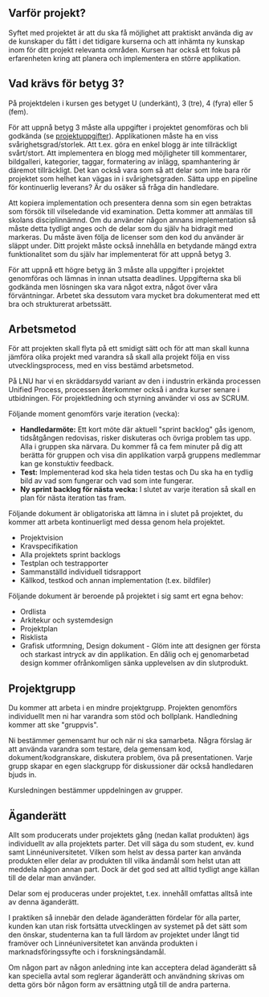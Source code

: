## Varför projekt?
Syftet med projektet är att du ska få möjlighet att praktiskt använda dig av de kunskaper du fått i det tidigare kurserna och att inhämta ny kunskap inom för ditt projekt relevanta områden. Kursen har också ett fokus på erfarenheten kring att planera och implementera en större applikation.

## Vad krävs för betyg 3?
På projektdelen i kursen ges betyget U (underkänt), 3 (tre), 4 (fyra) eller 5 (fem).

För att uppnå betyg 3 måste alla uppgifter i projektet genomföras och bli godkända (se [projektuppgifter](http://coursepress.lnu.se/kurs/individuellt-mjukvaruutvecklingsprojekt/projektet/projektuppgifter/)).
Applikationen måste ha en viss svårighetsgrad/storlek. Att t.ex. göra en enkel blogg är inte tillräckligt svårt/stort. Att implementera en blogg med möjligheter till kommentarer, bildgalleri, kategorier, taggar, formatering av inlägg, spamhantering är däremot tillräckligt. Det kan också vara som så att delar som inte bara rör projektet som helhet kan vägas in i svårighetsgraden. Sätta upp en pipeline för kontinuerlig leverans? Är du osäker så fråga din handledare.

Att kopiera implementation och presentera denna som sin egen betraktas som försök till vilseledande vid examination. Detta kommer att anmälas till skolans disciplinnämnd. Om du använder någon annans implementation så måste detta tydligt anges och de delar som du själv ha bidragit med markeras. Du måste även följa de licenser som den kod du använder är släppt under. Ditt projekt måste också innehålla en betydande mängd extra funktionalitet som du själv har implementerat för att uppnå betyg 3.

För att uppnå ett högre betyg än 3 måste alla uppgifter i projektet genomföras och lämnas in innan utsatta deadlines. Uppgifterna ska bli godkända men lösningen ska vara något extra, något över våra förväntningar. Arbetet ska dessutom vara mycket bra dokumenterat med ett bra och strukturerat arbetssätt.

## Arbetsmetod
För att projekten skall flyta på ett smidigt sätt och för att man skall kunna jämföra olika projekt med varandra så skall alla projekt följa en viss utvecklingsprocess, med en viss bestämd arbetsmetod.

På LNU har vi en skräddarsydd variant av den i industrin erkända processen Unified Process, processen återkommer också i andra kurser senare i utbidningen. För projektledning och styrning använder vi oss av SCRUM.

Följande moment genomförs varje iteration (vecka):

* **Handledarmöte:** Ett kort möte där aktuell "sprint backlog" gås igenom, tidsåtgången redovisas, risker diskuteras och övriga problem tas upp. Alla i gruppen ska närvara. Du kommer få ca fem minuter på dig att berätta för gruppen och visa din applikation varpå gruppens medlemmar kan ge konstuktiv feedback.
* **Test:** Implementerad kod ska hela tiden testas och Du ska ha en tydlig bild av vad som fungerar och vad som inte fungerar.
* **Ny sprint backlog för nästa vecka:** I slutet av varje iteration så skall en plan för nästa iteration tas fram.

Följande dokument är obligatoriska att lämna in i slutet på projektet, du kommer att arbeta kontinuerligt med dessa genom hela projektet.

* Projektvision
* Kravspecifikation
* Alla projektets sprint backlogs
* Testplan och testrapporter
* Sammanställd individuell tidsrapport
* Källkod, testkod och annan implementation (t.ex. bildfiler)

Följande dokument är beroende på projektet i sig samt ert egna behov:
* Ordlista
* Arkitekur och systemdesign
* Projektplan
* Risklista
* Grafisk utformning, Design dokument - Glöm inte att designen ger första och starkast intryck av din applikation. En dålig och ej genomarbetad design kommer ofrånkomligen sänka upplevelsen av din slutprodukt. 

## Projektgrupp
Du kommer att arbeta i en mindre projektgrupp. Projekten genomförs individuellt men ni har varandra som stöd och bollplank. Handledning kommer att ske "gruppvis".

Ni bestämmer gemensamt hur och när ni ska samarbeta. Några förslag är att använda varandra som testare, dela gemensam kod, dokument/kodgranskare, diskutera problem, öva på presentationen. Varje grupp skapar en egen slackgrupp för diskussioner där också handledaren bjuds in.

Kursledningen bestämmer uppdelningen av grupper.

## Äganderätt
Allt som producerats under projektets gång (nedan kallat produkten) ägs individuellt av alla projektets parter. Det vill säga du som student, ev. kund samt Linnéuniversitetet. Vilken som helst av dessa parter kan använda produkten eller delar av produkten till vilka ändamål som helst utan att meddela någon annan part. Dock är det god sed att alltid tydligt ange källan till de delar man använder.

Delar som ej produceras under projektet, t.ex. innehåll omfattas alltså inte av denna äganderätt.

I praktiken så innebär den delade äganderätten fördelar för alla parter, kunden kan utan risk fortsätta utvecklingen av systemet på det sätt som den önskar, studenterna kan ta full lärdom av projektet under långt tid framöver och Linnéuniversitetet kan använda produkten i marknadsföringssyfte och i forskningsändamål.

Om någon part av någon anledning inte kan acceptera delad äganderätt så kan speciella avtal som reglerar äganderätt och användning skrivas om detta görs bör någon form av ersättning utgå till de andra parterna.
